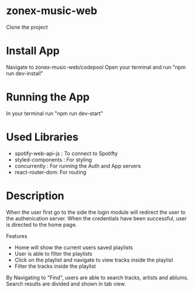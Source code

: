 # zonex-music-web

Clone the project

# Install App

Navigate to zonex-music-web/codepool
Open your terminal and run "npm run dev-install" 

# Running the App

In your terminal run "npm run dev-start"

# Used Libraries

- spotify-web-api-js : To connect to Spotifty
- styled-components : For styling
- concurrently : For running the Auth and App servers
- react-router-dom: For routing

# Description

When the user first go to the side the login module will redirect the user to the authenication server. When the credentials have been successful, user is directed to the home page. 

Features
 - Home will show the current users saved playlists
 - User is able to filter the playlists
 - Click on the playlist and navigate to view tracks inside the playlist
 - Filter the tracks inside the playlist

By Navigating to "Find", users are able to search tracks, artists and ablums. Search results are divided and shown in tab view.
